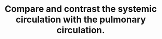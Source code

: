 ---
title: "Compare and contrast the systemic circulation with the pulmonary circulation."
entityType: SAQ
exam: PEX
college: CICM
year: 2017
sitting: A
question: 07
passRate: 26
EC_extraCredit:
- "As a compare and contrast question this question was well answered by candidates who used a table with relevant headings. Comprehensive answers included: anatomy, blood volume, blood flow, blood pressure, circulatory resistance, circulatory regulation, regional distribution of blood flow, response to hypoxia, gas exchange function, metabolic and synthetic functions, role in acid base homeostasis and filter and reservoir functions."
EC_errorsCommon:
- "A frequent cause for missing marks was writing about each circulation separately but comparing. For example: many candidates stated 'hypoxic pulmonary vasoconstriction', but did not contrast this to 'hypoxic vasodilation' for the systemic circulation. Frequently functions of the circulations were limited to gas transport / exchange."
---